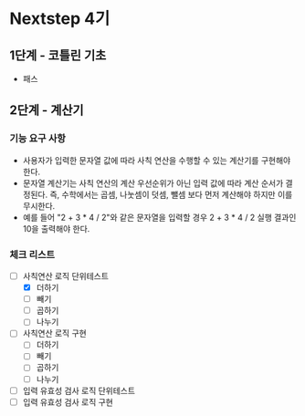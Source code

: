 # Nextstep 4기

## 1단계 - 코틀린 기초

- 패스

## 2단계 - 계산기

### 기능 요구 사항

* 사용자가 입력한 문자열 값에 따라 사칙 연산을 수행할 수 있는 계산기를 구현해야 한다.
* 문자열 계산기는 사칙 연산의 계산 우선순위가 아닌 입력 값에 따라 계산 순서가 결정된다. 즉, 수학에서는 곱셈, 나눗셈이 덧셈, 뺄셈 보다 먼저 계산해야 하지만 이를 무시한다.
* 예를 들어 "2 + 3 * 4 / 2"와 같은 문자열을 입력할 경우 2 + 3 * 4 / 2 실행 결과인 10을 출력해야 한다.

### 체크 리스트

* [ ] 사칙연산 로직 단위테스트
    * [x] 더하기
    * [ ] 빼기
    * [ ] 곱하기
    * [ ] 나누기
* [ ] 사칙연산 로직 구현
    * [ ] 더하기
    * [ ] 빼기
    * [ ] 곱하기
    * [ ] 나누기
* [ ] 입력 유효성 검사 로직 단위테스트
* [ ] 입력 유효성 검사 로직 구현
